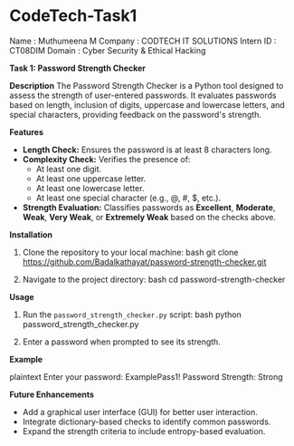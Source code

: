 # CodeTech-Task1
Name : Muthumeena M
Company : CODTECH IT SOLUTIONS
Intern ID : CT08DIM
Domain : Cyber Security & Ethical Hacking

**Task 1: Password Strength Checker**

 **Description**
The Password Strength Checker is a Python tool designed to assess the strength of user-entered passwords. It evaluates passwords based on length, inclusion of digits, uppercase and lowercase letters, and special characters, providing feedback on the password's strength.

**Features**
- **Length Check:** Ensures the password is at least 8 characters long.
- **Complexity Check:** Verifies the presence of:
  - At least one digit.
  - At least one uppercase letter.
  - At least one lowercase letter.
  - At least one special character (e.g., @, #, $, etc.).
- **Strength Evaluation:** Classifies passwords as **Excellent**, **Moderate**, **Weak**, **Very Weak**, or **Extremely Weak** based on the checks above.

**Installation**
1. Clone the repository to your local machine:
    bash
    git clone https://github.com/Badalkathayat/password-strength-checker.git
    
2. Navigate to the project directory:
    bash
    cd password-strength-checker
    
**Usage**
1. Run the `password_strength_checker.py` script:
    bash
    python password_strength_checker.py
    
2. Enter a password when prompted to see its strength.

**Example**

plaintext
Enter your password: ExamplePass1!
Password Strength: Strong


**Future Enhancements**
- Add a graphical user interface (GUI) for better user interaction.
- Integrate dictionary-based checks to identify common passwords.
- Expand the strength criteria to include entropy-based evaluation.
